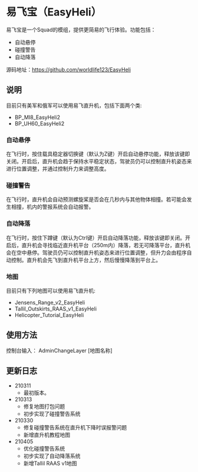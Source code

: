 # 易飞宝（EasyHeli）
易飞宝是一个Squad的模组，提供更简易的飞行体验。功能包括：

- 自动悬停
- 碰撞警告
- 自动降落

源码地址：https://github.com/worldlife123/EasyHeli

## 说明

目前只有美军和俄军可以使用易飞直升机，包括下面两个类:

- BP_MI8_EasyHeli2
- BP_UH60_EasyHeli2

### 自动悬停
在飞行时，按住载具稳定器切换键（默认为Z键）开启自动悬停功能，释放该键即关闭。开启后，直升机会趋于保持水平稳定状态，驾驶员仍可以控制直升机姿态来进行位置调整，并通过控制升力来调整高度。

### 碰撞警告
在飞行时，直升机会自动预测螺旋桨是否会在几秒内与其他物体相撞。若可能会发生相撞，机内的警报系统会自动报警。

### 自动降落
在飞行时，按住下蹲键（默认为Ctrl键）开启自动降落功能，释放该键即关闭。开启后，直升机会寻找临近直升机平台（250m内）降落，若无可降落平台，直升机会在空中悬停。驾驶员仍可以控制直升机姿态来进行位置调整，但升力会由程序自动控制。直升机会先飞到直升机平台上方，然后慢慢降落到平台上。

### 地图
目前只有下列地图可以使用易飞直升机:

- Jensens_Range_v2_EasyHeli
- Tallil_Outskirts_RAAS_v1_EasyHeli
- Helicopter_Tutorial_EasyHeli

## 使用方法
控制台输入：
AdminChangeLayer [地图名称] 

## 更新日志
- 210311
    - 最初版本。
- 210313
    - 修复地图打包问题
    - 初步实现了碰撞警告系统
- 210330
    - 修复碰撞警告系统在直升机下降时误报警问题
    - 新增直升机教程地图
- 210405
    - 优化碰撞警告系统
    - 初步实现了自动降落系统
    - 新增Tallil RAAS v1地图
